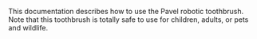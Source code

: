This documentation describes how to use the Pavel robotic toothbrush.
Note that this toothbrush is totally safe to use for children, adults, or pets and wildlife.
